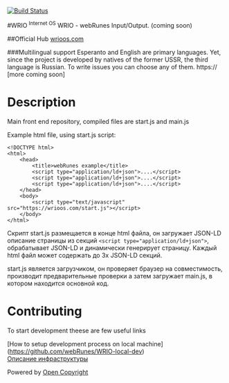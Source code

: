 [![Build Status](https://travis-ci.org/webRunes/WRIO-InternetOS.svg?branch=master)](https://travis-ci.org/webRunes/WRIO-InternetOS)

#WRIO <sup>Internet OS</sup>
WRIO - webRunes Input/Output.
(coming soon)


##Official Hub
[wrioos.com](https://wrioos.com)

###Multilingual support
Esperanto and English are primary languages. Yet, since the project is developed by natives of the former USSR, the third language is Russian. To write issues you can choose any of them.
https://
[more coming soon]

# Description

Main front end repository, compiled files are start.js and main.js 

Example html file, using start.js script:
```
<!DOCTYPE html>
<html>
    <head>
        <title>webRunes example</title>
        <script type="application/ld+json">....</script>
        <script type="application/ld+json">....</script>
        <script type="application/ld+json">....</script>
    </head>
    <body>
        <script type="text/javascript" src="https://wrioos.com/start.js"></script>
    </body>
</html>
```

Скрипт start.js размещается в конце html файла, он загружает JSON-LD описание страницы из секций ```<script type="application/ld+json">```, обрабатывает JSON-LD и динамически генерирует страницу.
Каждый html файл может содержать до 3х JSON-LD секций.

start.js является загрузчиком, он проверяет браузер на совместимость, производит предварительные проверки а затем загружает main.js, в котором находится основной код.

# Contributing

To start development theese are few useful links 

[How to setup development process on local machine] (https://github.com/webRunes/WRIO-local-dev)  
[Описание инфраструктуры](https://github.com/webRunes/WRIO-InternetOS/wiki/Infrastructure)  

Powered by [Open Copyright](https://opencopyright.wrioos.com)
